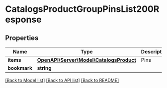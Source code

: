 # CatalogsProductGroupPinsList200Response

## Properties
Name | Type | Description | Notes
------------ | ------------- | ------------- | -------------
**items** | [**OpenAPI\Server\Model\CatalogsProduct**](CatalogsProduct.md) | Pins | 
**bookmark** | **string** |  | [optional] 

[[Back to Model list]](../README.md#documentation-for-models) [[Back to API list]](../README.md#documentation-for-api-endpoints) [[Back to README]](../README.md)


